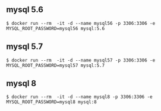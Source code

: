 

mysql 5.6
--
```console
$ docker run --rm  -it -d --name mysql56 -p 3306:3306 -e MYSQL_ROOT_PASSWORD=mysql56 mysql:5.6
```


mysql 5.7
--
```
$ docker run --rm  -it -d --name mysql57 -p 3306:3306 -e MYSQL_ROOT_PASSWORD=mysql57 mysql:5.7
```



mysql 8
--
```
$ docker run --rm  -it -d --name mysql8 -p 3306:3306 -e MYSQL_ROOT_PASSWORD=mysql8 mysql:8
```
